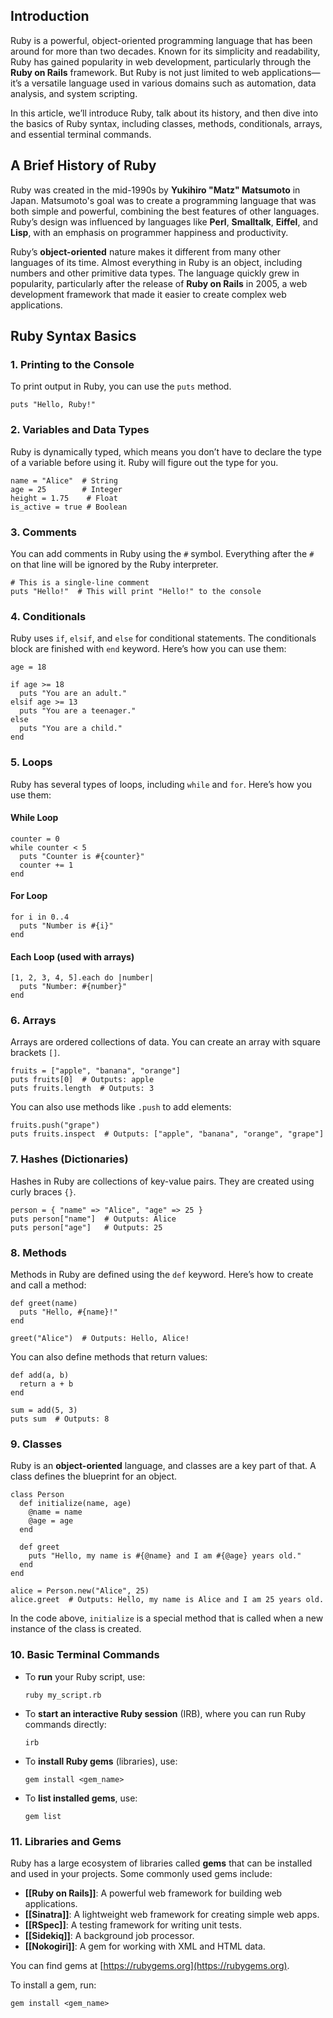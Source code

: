 ## Introduction

Ruby is a powerful, object-oriented programming language that has been around for more than two decades. Known for its simplicity and readability, Ruby has gained popularity in web development, particularly through the **Ruby on Rails** framework. But Ruby is not just limited to web applications—it’s a versatile language used in various domains such as automation, data analysis, and system scripting.

In this article, we’ll introduce Ruby, talk about its history, and then dive into the basics of Ruby syntax, including classes, methods, conditionals, arrays, and essential terminal commands.

## A Brief History of Ruby

Ruby was created in the mid-1990s by **Yukihiro "Matz" Matsumoto** in Japan. Matsumoto's goal was to create a programming language that was both simple and powerful, combining the best features of other languages. Ruby’s design was influenced by languages like **Perl**, **Smalltalk**, **Eiffel**, and **Lisp**, with an emphasis on programmer happiness and productivity.

Ruby’s **object-oriented** nature makes it different from many other languages of its time. Almost everything in Ruby is an object, including numbers and other primitive data types. The language quickly grew in popularity, particularly after the release of **Ruby on Rails** in 2005, a web development framework that made it easier to create complex web applications.

## Ruby Syntax Basics

### 1. **Printing to the Console**

To print output in Ruby, you can use the `puts` method.

```
puts "Hello, Ruby!"
```

### 2. **Variables and Data Types**

Ruby is dynamically typed, which means you don’t have to declare the type of a variable before using it. Ruby will figure out the type for you.

```
name = "Alice"  # String
age = 25        # Integer
height = 1.75    # Float
is_active = true # Boolean
```

### 3. **Comments**

You can add comments in Ruby using the `#` symbol. Everything after the `#` on that line will be ignored by the Ruby interpreter.

```
# This is a single-line comment
puts "Hello!"  # This will print "Hello!" to the console
```

### 4. **Conditionals**

Ruby uses `if`, `elsif`, and `else` for conditional statements. The conditionals block are finished with `end` keyword. Here’s how you can use them:

```
age = 18

if age >= 18
  puts "You are an adult."
elsif age >= 13
  puts "You are a teenager."
else
  puts "You are a child."
end
```

### 5. **Loops**

Ruby has several types of loops, including `while` and `for`. Here’s how you use them:

#### **While Loop**

```
counter = 0
while counter < 5
  puts "Counter is #{counter}"
  counter += 1
end
```

#### **For Loop**


```
for i in 0..4
  puts "Number is #{i}"
end
```


#### **Each Loop (used with arrays)**

```
[1, 2, 3, 4, 5].each do |number|
  puts "Number: #{number}"
end
```

### 6. **Arrays**

Arrays are ordered collections of data. You can create an array with square brackets `[]`.

```
fruits = ["apple", "banana", "orange"]
puts fruits[0]  # Outputs: apple
puts fruits.length  # Outputs: 3
```

You can also use methods like `.push` to add elements:

```
fruits.push("grape")
puts fruits.inspect  # Outputs: ["apple", "banana", "orange", "grape"]
```

### 7. **Hashes (Dictionaries)**

Hashes in Ruby are collections of key-value pairs. They are created using curly braces `{}`.

```
person = { "name" => "Alice", "age" => 25 }
puts person["name"]  # Outputs: Alice
puts person["age"]   # Outputs: 25
```
### 8. **Methods**

Methods in Ruby are defined using the `def` keyword. Here’s how to create and call a method:

```
def greet(name)
  puts "Hello, #{name}!"
end

greet("Alice")  # Outputs: Hello, Alice!
```

You can also define methods that return values:

```
def add(a, b)
  return a + b
end

sum = add(5, 3)
puts sum  # Outputs: 8
```

### 9. **Classes**

Ruby is an **object-oriented** language, and classes are a key part of that. A class defines the blueprint for an object.

```
class Person
  def initialize(name, age)
    @name = name
    @age = age
  end

  def greet
    puts "Hello, my name is #{@name} and I am #{@age} years old."
  end
end

alice = Person.new("Alice", 25)
alice.greet  # Outputs: Hello, my name is Alice and I am 25 years old.
```

In the code above, `initialize` is a special method that is called when a new instance of the class is created.

### 10. **Basic Terminal Commands**

- To **run** your Ruby script, use:
    
    `ruby my_script.rb`
    
- To **start an interactive Ruby session** (IRB), where you can run Ruby commands directly:
    
    `irb`
    
- To **install Ruby gems** (libraries), use:
    
    `gem install <gem_name>`
    
- To **list installed gems**, use:
    
    `gem list`
    

### 11. **Libraries and Gems**

Ruby has a large ecosystem of libraries called **gems** that can be installed and used in your projects. Some commonly used gems include:

- **[[Ruby on Rails]]**: A powerful web framework for building web applications.
- **[[Sinatra]]**: A lightweight web framework for creating simple web apps.
- **[[RSpec]]**: A testing framework for writing unit tests.
- **[[Sidekiq]]**: A background job processor.
- **[[Nokogiri]]**: A gem for working with XML and HTML data.

You can find gems at [https://rubygems.org](https://rubygems.org).

To install a gem, run:

`gem install <gem_name>`